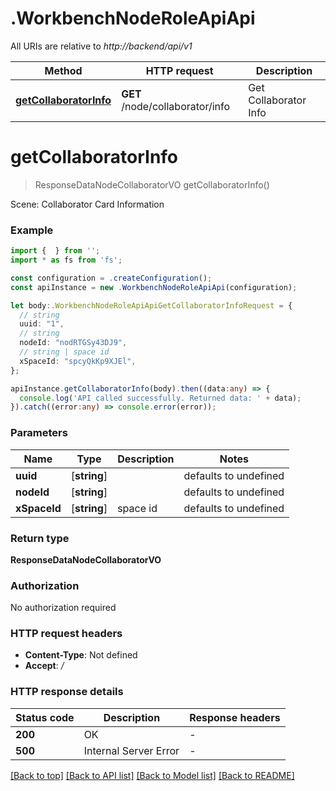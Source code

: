 # .WorkbenchNodeRoleApiApi

All URIs are relative to *http://backend/api/v1*

Method | HTTP request | Description
------------- | ------------- | -------------
[**getCollaboratorInfo**](WorkbenchNodeRoleApiApi.md#getCollaboratorInfo) | **GET** /node/collaborator/info | Get Collaborator Info


# **getCollaboratorInfo**
> ResponseDataNodeCollaboratorVO getCollaboratorInfo()

Scene: Collaborator Card Information

### Example


```typescript
import {  } from '';
import * as fs from 'fs';

const configuration = .createConfiguration();
const apiInstance = new .WorkbenchNodeRoleApiApi(configuration);

let body:.WorkbenchNodeRoleApiApiGetCollaboratorInfoRequest = {
  // string
  uuid: "1",
  // string
  nodeId: "nodRTGSy43DJ9",
  // string | space id
  xSpaceId: "spcyQkKp9XJEl",
};

apiInstance.getCollaboratorInfo(body).then((data:any) => {
  console.log('API called successfully. Returned data: ' + data);
}).catch((error:any) => console.error(error));
```


### Parameters

Name | Type | Description  | Notes
------------- | ------------- | ------------- | -------------
 **uuid** | [**string**] |  | defaults to undefined
 **nodeId** | [**string**] |  | defaults to undefined
 **xSpaceId** | [**string**] | space id | defaults to undefined


### Return type

**ResponseDataNodeCollaboratorVO**

### Authorization

No authorization required

### HTTP request headers

 - **Content-Type**: Not defined
 - **Accept**: */*


### HTTP response details
| Status code | Description | Response headers |
|-------------|-------------|------------------|
**200** | OK |  -  |
**500** | Internal Server Error |  -  |

[[Back to top]](#) [[Back to API list]](README.md#documentation-for-api-endpoints) [[Back to Model list]](README.md#documentation-for-models) [[Back to README]](README.md)


